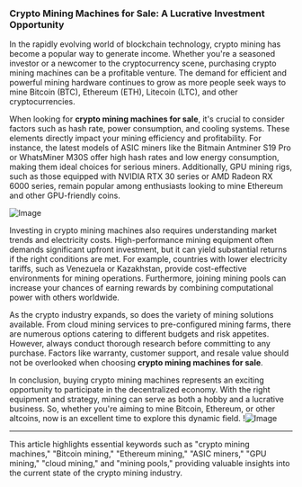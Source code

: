 ### Crypto Mining Machines for Sale: A Lucrative Investment Opportunity

In the rapidly evolving world of blockchain technology, crypto mining has become a popular way to generate income. Whether you're a seasoned investor or a newcomer to the cryptocurrency scene, purchasing crypto mining machines can be a profitable venture. The demand for efficient and powerful mining hardware continues to grow as more people seek ways to mine Bitcoin (BTC), Ethereum (ETH), Litecoin (LTC), and other cryptocurrencies.

When looking for **crypto mining machines for sale**, it's crucial to consider factors such as hash rate, power consumption, and cooling systems. These elements directly impact your mining efficiency and profitability. For instance, the latest models of ASIC miners like the Bitmain Antminer S19 Pro or WhatsMiner M30S offer high hash rates and low energy consumption, making them ideal choices for serious miners. Additionally, GPU mining rigs, such as those equipped with NVIDIA RTX 30 series or AMD Radeon RX 6000 series, remain popular among enthusiasts looking to mine Ethereum and other GPU-friendly coins.

![Image](https://github.com/user-attachments/assets/3be06921-4469-491d-bd37-5f14c53422b7)

Investing in crypto mining machines also requires understanding market trends and electricity costs. High-performance mining equipment often demands significant upfront investment, but it can yield substantial returns if the right conditions are met. For example, countries with lower electricity tariffs, such as Venezuela or Kazakhstan, provide cost-effective environments for mining operations. Furthermore, joining mining pools can increase your chances of earning rewards by combining computational power with others worldwide.

As the crypto industry expands, so does the variety of mining solutions available. From cloud mining services to pre-configured mining farms, there are numerous options catering to different budgets and risk appetites. However, always conduct thorough research before committing to any purchase. Factors like warranty, customer support, and resale value should not be overlooked when choosing **crypto mining machines for sale**.

In conclusion, buying crypto mining machines represents an exciting opportunity to participate in the decentralized economy. With the right equipment and strategy, mining can serve as both a hobby and a lucrative business. So, whether you're aiming to mine Bitcoin, Ethereum, or other altcoins, now is an excellent time to explore this dynamic field. !![Image](https://github.com/user-attachments/assets/3be06921-4469-491d-bd37-5f14c53422b7)

--- 

This article highlights essential keywords such as "crypto mining machines," "Bitcoin mining," "Ethereum mining," "ASIC miners," "GPU mining," "cloud mining," and "mining pools," providing valuable insights into the current state of the crypto mining industry.